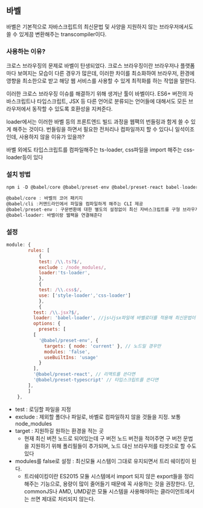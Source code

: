 ## 바벨

바벨은 기본적으로 자바스크립트의 최신문법 및 사양을 지원하지 않는 브라우저에서도 쓸 수 있게끔 변환해주는 transcompiler이다.

### 사용하는 이유?

크로스 브라우징의 문제로 바벨이 탄생되었다. 크로스 브라우징이란 브라우저나 플랫폼마다 보여지는 모습이 다른 경우가 많은데, 이러한 차이를 최소화하여 브라우저, 환경에 영향을 최소한으로 받고 해당 웹 서비스를 사용할 수 있게 최적화를 하는 작업을 말한다.

이러한 크로스 브라우징 이슈를 해결하기 위해 생겨난 툴이 바벨이다. ES6+ 버전의 자바스크립트나 타입스크립트, JSX 등 다른 언어로 분류되는 언어들에 대해서도 모든 브라우저에서 동작할 수 있도록 호환성을 지켜준다.

loader에서는 이러한 바벨 등의 프론트엔드 빌드 과정을 웹팩의 번들링과 함게 쓸 수 있게 해주는 것이다. 번들링을 하면서 필요한 전처리나 컴파일까지 할 수 있다니 일석이조인데, 사용하지 않을 이유가 있을까?

바벨 외에도 타입스크립트를 컴파일해주는 ts-loader, css파일을 import 해주는 css-loader등이 있다

### 설치 방법

```jsx
npm i -D @babel/core @babel/preset-env @babel/preset-react babel-loader

@babel/core : 바벨의 코어 패키지
@babel/cli :커맨드라인에서 파일을 컴파일하게 해주는 CLI 제공
@babel/preset-env : 구문변환에 대한 별도의 설정없이 최신 자바스크립트를 구형 브라우저에 사용할 수 있게 해주는 스마트 사전
@babel-loader: 바벨이랑 웹팩을 연결해준다
```

### 설정

```jsx
module: {
        rules: [
            {
            test: /\\.ts?$/,
            exclude : /node_modules/,
            loader:'ts-loader',
            },
            {
            test: /\\.css$/,
            use: ['style-loader','css-loader']
            },
            {
          test: /\\.jsx?$/,
          loader: 'babel-loader', //js나jsx파일에 바벨로더를 적용해 최신문법이 옛날 브라우저에서도 돌아갈 수 있도록 해준다.
          options: {
            presets: [
          [
            '@babel/preset-env', {
              targets: { node: 'current' }, // 노드일 경우만
              modules: 'false',
              useBuiltIns: 'usage'
            }
          ],
          '@babel/preset-react', // 리액트를 쓴다면
          '@babel/preset-typescript' // 타입스크립트를 쓴다면
        ],
        ]
    },
```

- test : 로딩할 파일을 지정
- exclude : 제외할 폴더나 파일로, 바벨로 컴파일하지 않을 것들을 지정. 보통 node_modules
- target : 지원하길 원하는 환경을 적는 곳
  - 현재 최신 버전 노드로 되어있는데 구 버전 노드 버전을 적어주면 구 버전 문법을 지원하기 위해 폴리필들이 추가되며, 노드 대신 브라우저를 타겟으로 할 수도 있다
- modules를 false로 설정 : 최신모듈 시스템이 그대로 유지되면서 트리 쉐이킹이 된다.
  - 트리쉐이킹이란 ES2015 모듈 시스템에서 import 되지 않은 export들을 정리해주는 기능으로, 용량이 많이 줄어들기 때문에 꼭 사용하는 것을 권장한다. 단, commonJS나 AMD, UMD같은 모듈 시스템을 사용해야하는 클라이언트에서는 쓰면 제대로 처리되지 않는다.
